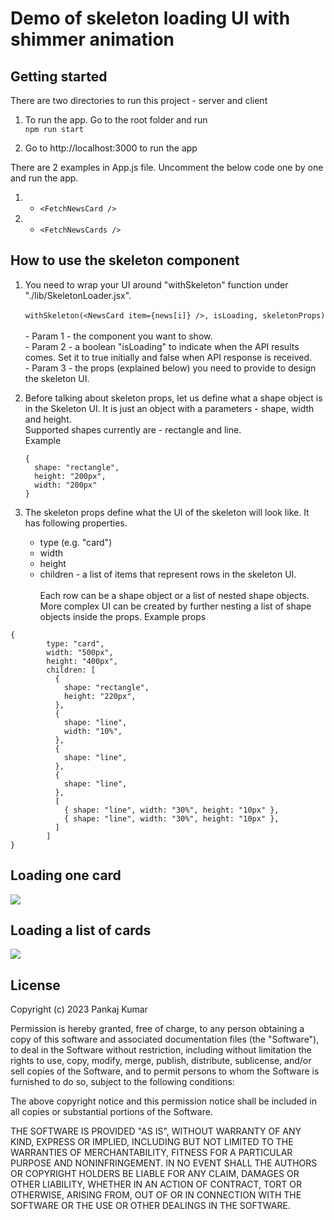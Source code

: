 # Demo of skeleton loading UI with shimmer animation
## Getting started
There are two directories to run this project - server and client
1. To run the app. Go to the root folder and run <br />
    ```npm run start```
   
2. Go to http://localhost:3000 to run the app
   
There are 2 examples in App.js file. Uncomment the below code one by one and run the app. <br>
1. - ```<FetchNewsCard />```  <br>
2. - ```<FetchNewsCards />```  <br>

## How to use the skeleton component
1. You need to wrap your UI around "withSkeleton" function under "./lib/SkeletonLoader.jsx". <br><br>
   ```withSkeleton(<NewsCard item={news[i]} />, isLoading, skeletonProps)```<br><br>
       - Param 1 - the component you want to show. <br>
       - Param 2 - a boolean "isLoading" to indicate when the API results comes. Set it to true initially and false when API response is received. <br>
       - Param 3 - the props (explained below) you need to provide to design the skeleton UI. <br>
       
2. Before talking about skeleton props, let us define what a shape object is in the Skeleton UI. It is just an object with a parameters - shape, width and height. <br>
   Supported shapes currently are - rectangle and line. <br>
   Example <br>
    ```
    {
      shape: "rectangle",
      height: "200px",
      width: "200px"
    }
    ```

4. The skeleton props define what the UI of the skeleton will look like. It has following properties. <br>
    - type (e.g. "card")
    - width
    - height
    - children - a list of items that represent rows in the skeleton UI.  <br><br>
  Each row can be a shape object or a list of nested shape objects. More complex UI can be created by further nesting a list of shape objects inside the props.
Example props <br>
```
{
        type: "card",
        width: "500px",
        height: "400px",
        children: [
          {
            shape: "rectangle",
            height: "220px",
          },
          {
            shape: "line",
            width: "10%",
          },
          {
            shape: "line",
          },
          {
            shape: "line",
          },
          [
            { shape: "line", width: "30%", height: "10px" },
            { shape: "line", width: "30%", height: "10px" },
          ]
        ]
}
```
   

## Loading one card
![](https://github.com/pankaj6apr/skeleton/blob/main/Skeleton2.gif)

## Loading a list of cards
![](https://github.com/pankaj6apr/skeleton/blob/main/Skeleton1.gif)

## License

Copyright (c) 2023 Pankaj Kumar

Permission is hereby granted, free of charge, to any person obtaining a copy
of this software and associated documentation files (the "Software"), to deal
in the Software without restriction, including without limitation the rights
to use, copy, modify, merge, publish, distribute, sublicense, and/or sell
copies of the Software, and to permit persons to whom the Software is
furnished to do so, subject to the following conditions:

The above copyright notice and this permission notice shall be included in all
copies or substantial portions of the Software.

THE SOFTWARE IS PROVIDED "AS IS", WITHOUT WARRANTY OF ANY KIND, EXPRESS OR
IMPLIED, INCLUDING BUT NOT LIMITED TO THE WARRANTIES OF MERCHANTABILITY,
FITNESS FOR A PARTICULAR PURPOSE AND NONINFRINGEMENT. IN NO EVENT SHALL THE
AUTHORS OR COPYRIGHT HOLDERS BE LIABLE FOR ANY CLAIM, DAMAGES OR OTHER
LIABILITY, WHETHER IN AN ACTION OF CONTRACT, TORT OR OTHERWISE, ARISING FROM,
OUT OF OR IN CONNECTION WITH THE SOFTWARE OR THE USE OR OTHER DEALINGS IN THE
SOFTWARE.
